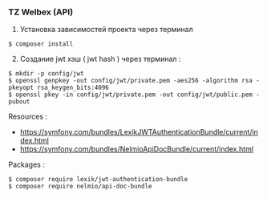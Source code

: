 ### TZ Welbex (API)


1. Установка зависимостей проекта через терминал
```
$ composer install
```

2. Создание jwt хэш ( jwt hash ) через терминал :
```
$ mkdir -p config/jwt
$ openssl genpkey -out config/jwt/private.pem -aes256 -algorithm rsa -pkeyopt rsa_keygen_bits:4096
$ openssl pkey -in config/jwt/private.pem -out config/jwt/public.pem -pubout
```



Resources :
- https://symfony.com/bundles/LexikJWTAuthenticationBundle/current/index.html
- https://symfony.com/bundles/NelmioApiDocBundle/current/index.html

Packages  :
```
$ composer require lexik/jwt-authentication-bundle
$ composer require nelmio/api-doc-bundle
```
